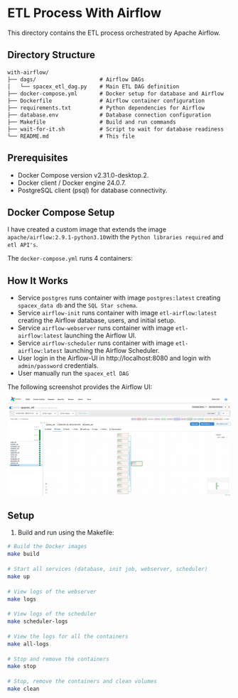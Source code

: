 # ETL Process With Airflow

This directory contains the ETL process orchestrated by Apache Airflow.

## Directory Structure

```
with-airflow/
├── dags/                    # Airflow DAGs
│   └── spacex_etl_dag.py    # Main ETL DAG definition
├── docker-compose.yml       # Docker setup for database and Airflow
├── Dockerfile               # Airflow container configuration
├── requirements.txt         # Python dependencies for Airflow
├── database.env             # Database connection configuration
├── Makefile                 # Build and run commands
├── wait-for-it.sh           # Script to wait for database readiness
└── README.md                # This file
```

## Prerequisites

- Docker Compose version v2.31.0-desktop.2.
- Docker client / Docker engine 24.0.7.
- PostgreSQL client (psql) for database connectivity.

## Docker Compose Setup

I have created a custom image that extends the image `apache/airflow:2.9.1-python3.10`with
the `Python libraries required` and `etl API's`.

The `docker-compose.yml` runs 4 containers:

## How It Works

- Service `postgres` runs container with image `postgres:latest` creating `spacex_data db` and the
`SQL Star schema`.
- Service `airflow-init` runs container with image `etl-airflow:latest` creating the Airflow database,
users, and initial setup.
- Service `airflow-webserver` runs container with image `etl-airflow:latest` launching the Airflow UI.
- Service `airflow-scheduler` runs container with image `etl-airflow:latest` launching the  Airflow
Scheduler.
- User login in the Airflow-UI in http://localhost:8080 and login with `admin/password` credentials.
- User manually run the `spacex_etl DAG`

  
The following screenshot provides the Airflow UI:

![ETL Airflow](images/etl_with_airflow.png)


## Setup

1. Build and run using the Makefile:
```bash
# Build the Docker images
make build

# Start all services (database, init job, webserver, scheduler)
make up

# View logs of the webserver
make logs

# View logs of the scheduler
make scheduler-logs

# View the logs for all the containers
make all-logs

# Stop and remove the containers
make stop

# Stop, remove the containers and clean volumes
make clean
```
